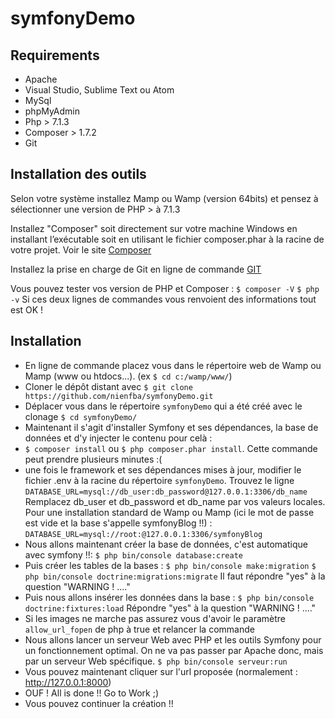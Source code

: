 # symfonyDemo


## Requirements
* Apache
* Visual Studio, Sublime Text ou Atom
* MySql
* phpMyAdmin
* Php > 7.1.3
* Composer > 1.7.2
* Git

## Installation des outils

Selon votre système installez Mamp ou Wamp (version 64bits) et pensez à sélectionner une version de PHP > à 7.1.3

Installez "Composer" soit directement sur votre machine Windows en installant l’exécutable soit en utilisant le fichier composer.phar à la racine de votre projet. 
Voir le site [Composer](https://getcomposer.org/download/)

Installez la prise en charge de Git en ligne de commande [GIT](https://git-scm.com/downloads)

Vous pouvez tester vos version de PHP et Composer :
`$ composer -V`
`$ php -v`
Si ces deux lignes de commandes vous renvoient des informations tout est OK !

## Installation

* En ligne de commande placez vous dans le répertoire web de Wamp ou Mamp (www ou htdocs...). (ex `$ cd c:/wamp/www/`)
* Cloner le dépôt distant avec `$ git clone https://github.com/nienfba/symfonyDemo.git`
* Déplacer vous dans le répertoire `symfonyDemo` qui a été créé avec le clonage `$ cd symfonyDemo/`
* Maintenant il s'agit d'installer Symfony et ses dépendances, la base de données et d'y injecter le contenu pour celà :
 * `$ composer install` ou `$ php composer.phar install`. Cette commande peut prendre plusieurs minutes :(
 * une fois le framework et ses dépendances mises à jour, modifier le fichier .env à la racine du répertoire `symfonyDemo`. Trouvez le ligne `DATABASE_URL=mysql://db_user:db_password@127.0.0.1:3306/db_name` 
Remplacez db_user et db_password et db_name par vos valeurs locales. Pour une installation standard de Wamp ou Mamp (ici le mot de passe est vide et la base s'appelle symfonyBlog !!) : 
`DATABASE_URL=mysql://root:@127.0.0.1:3306/symfonyBlog`
 * Nous allons maintenant créer la base de données, c'est automatique avec symfony !!:
`$ php bin/console database:create`
 * Puis créer les tables de la bases :
 `$ php bin/console make:migration`
 `$ php bin/console doctrine:migrations:migrate`
Il faut répondre "yes" à la question "WARNING ! ...."
 * Puis nous allons insérer les données dans la base : 
 `$ php bin/console doctrine:fixtures:load`
Répondre "yes" à la question "WARNING ! ...."
* Si les images ne marche pas assurez vous d'avoir le paramètre `allow_url_fopen` de php à true et relancer la commande
* Nous allons lancer un serveur Web avec PHP et les outils Symfony pour un fonctionnement optimal. On ne va pas passer par Apache donc, mais par un serveur Web spécifique.
`$ php bin/console serveur:run`
* Vous pouvez maintenant cliquer sur l'url proposée (normalement : http://127.0.0.1:8000)
* OUF ! All is done !! Go to Work ;)
* Vous pouvez continuer la création !!
